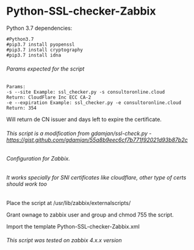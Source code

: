 # Python-SSL-checker-Zabbix

Python 3.7 dependencies:
```
#Python3.7
#pip3.7 install pyopenssl
#pip3.7 install cryptography
#pip3.7 install idna
```

###### Params expected for the script
```
Params:
-s --site Example: ssl_checker.py -s consultoronline.cloud
Return: CloudFlare Inc ECC CA-2
-e --expiration Example: ssl_checker.py -e consultoronline.cloud
Return: 354
```
Will return de CN issuer and days left to expire the certificate.

###### This script is a modification from  gdamjan/ssl-check.py - https://gist.github.com/gdamjan/55a8b9eec6cf7b771f92021d93b87b2c
###### Configuration for Zabbix.
###### It works specially for SNI certificates like cloudflare, other type of certs should work too

Place the script at /usr/lib/zabbix/externalscripts/

Grant ownage to zabbix user and group and chmod 755 the script.

Import the template Python-SSL-checker-Zabbix.xml

###### This script was tested on zabbix 4.x.x version
